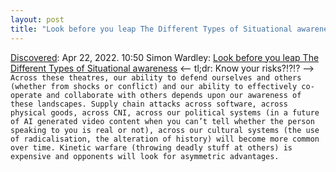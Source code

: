 ```yaml
---
layout: post
title: "Look before you leap The Different Types of Situational awareness"
---
```

[Discovered](http://rolandtanglao.com/2020/07/29/p1-blogthis-checkvist-list-links-to-blog/): Apr 22, 2022. 10:50 Simon Wardley: [Look before you leap The Different Types of Situational awareness](https://swardley.medium.com/look-before-you-leap-b4798f525a7c) <-- tl;dr: Know your risks?!?!? --> `Across these theatres, our ability to defend ourselves and others (whether from shocks or conflict) and our ability to effectively co-operate and collaborate with others depends upon our awareness of these landscapes. Supply chain attacks across software, across physical goods, across CNI, across our political systems (in a future of AI generated video content when you can’t tell whether the person speaking to you is real or not), across our cultural systems (the use of radicalisation, the alteration of history) will become more common over time. Kinetic warfare (throwing deadly stuff at others) is expensive and opponents will look for asymmetric advantages.`
